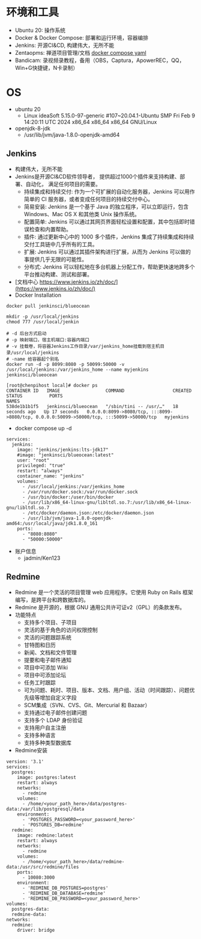 # 环境和工具
- Ubuntu 20: 操作系统
- Docker & Docker Compose: 部署和运行环境，容器编排
- Jenkins: 开源CI&CD, 构建伟大，无所不能
- Zentaopms: 禅道项目管理/文档 [docker compose yaml](./TOOLS-zentao.md)
- Bandicam: 录视频录教程，备用（OBS，Captura，ApowerREC，QQ，Win+G快捷键，N卡录制）

 
# OS
- ubuntu 20
  - Linux ideaSoft 5.15.0-97-generic #107~20.04.1-Ubuntu SMP Fri Feb 9 14:20:11 UTC 2024 x86_64 x86_64 x86_64 GNU/Linux
- openjdk-8-jdk
  - /usr/lib/jvm/java-1.8.0-openjdk-amd64

## Jenkins
- 构建伟大，无所不能
- Jenkins是开源CI&CD软件领导者， 提供超过1000个插件来支持构建、部署、自动化， 满足任何项目的需要。
  - 持续集成和持续交付: 作为一个可扩展的自动化服务器，Jenkins 可以用作简单的 CI 服务器，或者变成任何项目的持续交付中心。
  - 简易安装: Jenkins 是一个基于 Java 的独立程序，可以立即运行，包含 Windows、Mac OS X 和其他类 Unix 操作系统。
  - 配置简单: Jenkins 可以通过其网页界面轻松设置和配置，其中包括即时错误检查和内置帮助。
  - 插件: 通过更新中心中的 1000 多个插件，Jenkins 集成了持续集成和持续交付工具链中几乎所有的工具。
  - 扩展: Jenkins 可以通过其插件架构进行扩展，从而为 Jenkins 可以做的事提供几乎无限的可能性。
  - 分布式: Jenkins 可以轻松地在多台机器上分配工作，帮助更快速地跨多个平台推动构建、测试和部署。
- [文档中心 https://www.jenkins.io/zh/doc/](https://www.jenkins.io/zh/doc/)
- Docker Installation

```
docker pull jenkinsci/blueocean

mkdir -p /usr/local/jenkins
chmod 777 /usr/local/jenkin

# -d 后台方式启动
# -p 映射端口，宿主机端口:容器内端口
# -v 挂载卷，将容器Jenkins工作目录/var/jenkins_home挂载到宿主机目录/usr/local/jenkins
# -name 给容器起个别名
docker run -d -p 8099:8080 -p 50099:50000 -v /usr/local/jenkins:/var/jenkins_home --name myjenkins jenkinsci/blueocean

[root@chenpihost local]# docker ps
CONTAINER ID   IMAGE                 COMMAND                  CREATED          STATUS          PORTS                                                                                      NAMES
538de1b1b1f5   jenkinsci/blueocean   "/sbin/tini -- /usr/…"   18 seconds ago   Up 17 seconds   0.0.0.0:8099->8080/tcp, :::8099->8080/tcp, 0.0.0.0:50099->50000/tcp, :::50099->50000/tcp   myjenkins
```

- docker compose up -d

```
services:
  jenkins:
    image: "jenkins/jenkins:lts-jdk17"
    #image: "jenkinsci/blueocean:latest"
    user: "root"
    privileged: "true"
    restart: "always"
    container_name: "jenkins"
    volumes:
      - /usr/local/jenkins:/var/jenkins_home
      - /var/run/docker.sock:/var/run/docker.sock
      - /usr/bin/docker:/user/bin/docker
      - /usr/lib/x86_64-linux-gnu/libltdl.so.7:/usr/lib/x86_64-linux-gnu/libltdl.so.7
      - /etc/docker/daemon.json:/etc/docker/daemon.json
      - /usr/lib/jvm/java-1.8.0-openjdk-amd64:/usr/local/java/jdk1.8.0_161
    ports:
      - "8080:8080"
      - "50000:50000"

```

- 账户信息
  - jadmin/Ken123


## Redmine
- Redmine 是一个灵活的项目管理 web 应用程序。它使用 Ruby on Rails 框架编写，是跨平台和跨数据库的。
- Redmine 是开源的，根据 GNU 通用公共许可证v2（GPL）的条款发布。
- 功能特点
  - 支持多个项目、子项目
  - 灵活的基于角色的访问权限控制
  - 灵活的问题跟踪系统
  - 甘特图和日历
  - 新闻、文档和文件管理
  - 提要和电子邮件通知
  - 项目中可添加 Wiki
  - 项目中可添加论坛
  - 任务工时跟踪
  - 可为问题、耗时、项目、版本、文档、用户组、活动（时间跟踪）、问题优先级等增加自定义字段
  - SCM集成（SVN、CVS、Git、Mercurial 和 Bazaar）
  - 支持通过电子邮件创建问题
  - 支持多个 LDAP 身份验证
  - 支持用户自主注册
  - 支持多种语言
  - 支持多种类型数据库
- Redmine安装
```
version: '3.1'
services:
  postgres:
    image: postgres:latest
    restart: always
    networks:
      - redmine
    volumes:
      - /home/<your_path_here>/data/postgres-data:/var/lib/postgresql/data
    environment:
      - 'POSTGRES_PASSWORD=<your_password_here>'
      - 'POSTGRES_DB=redmine'
  redmine:
    image: redmine:latest
    restart: always
    networks:
      - redmine
    volumes:
      - /home/<your_path_here>/data/redmine-data:/usr/src/redmine/files
    ports:
      - 10080:3000
    environment:
      - 'REDMINE_DB_POSTGRES=postgres'
      - 'REDMINE_DB_DATABASE=redmine'
      - 'REDMINE_DB_PASSWORD=<your_password_here>'
volumes:
  postgres-data:
  redmine-data:
networks:
  redmine:
    driver: bridge
```
